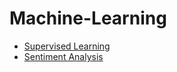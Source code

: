# Machine-Learning
>>
* [Supervised Learning](/Supervised_learning)
* [Sentiment Analysis](/Sentiment_analysis)
